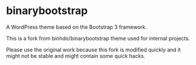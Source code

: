 binarybootstrap
===============

A WordPress theme based on the Bootstrap 3 framework.

This is a fork from binhdo/binarybootstrap theme used for internal projects.

Please use the original work because this fork is modified quickly and it might not be stable and might contain some quick hacks. 
